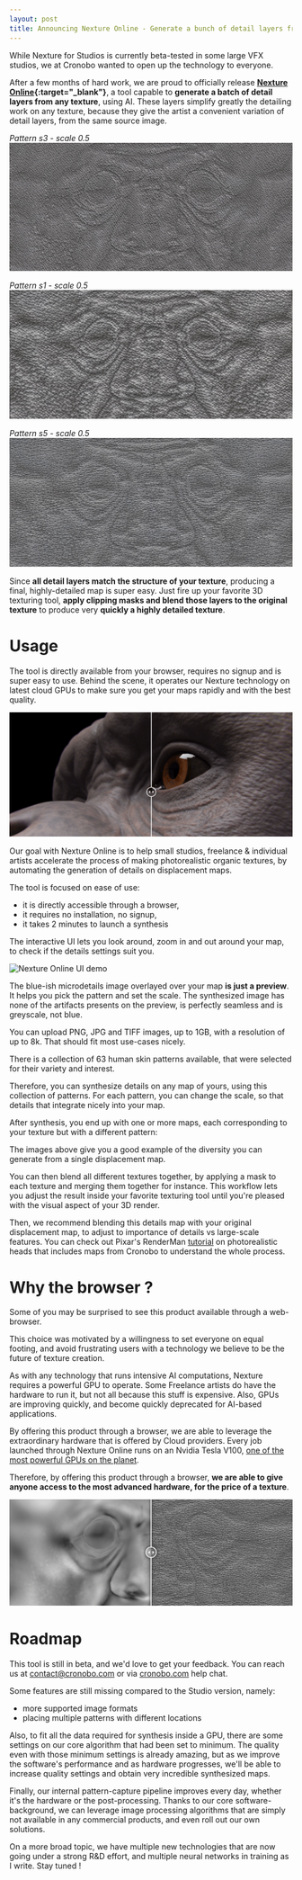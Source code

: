 ```yaml
---
layout: post
title: Announcing Nexture Online - Generate a bunch of detail layers from a single texture, straight from your browser
---
```


While Nexture for Studios is currently beta-tested in some large VFX studios, we at Cronobo wanted to open up the technology to everyone.

After a few months of hard work, we are proud to officially release **[Nexture Online](https://cronobo.com/nexture-cloud){:target="_blank"}**, a tool capable to **generate a batch of detail layers from any texture**, using AI.
These layers simplify greatly the detailing work on any texture, because they give the artist a convenient variation of detail layers, from the same source image.

*Pattern s3 - scale 0.5*
![s3 0.5](/assets/parametric/nexture_preview_s3_0p5.jpg)

*Pattern s1 - scale 0.5*
![s1 0.5](/assets/parametric/nexture_preview_s1_0p5.jpg)

*Pattern s5 - scale 0.5*
![s5 0.5](/assets/parametric/nexture_preview_s6_0p5.jpg)

Since **all detail layers match the structure of your texture**, producing a final, highly-detailed map is super easy.
Just fire up your favorite 3D texturing tool, **apply clipping masks and blend those layers to the original texture** to produce very **quickly a highly detailed texture**.

# Usage

The tool is directly available from your browser, requires no signup and is super easy to use.
Behind the scene, it operates our Nexture technology on latest cloud GPUs to make sure you get your maps rapidly and with the best quality.

![Monkey gif](/assets/monkey.gif)

Our goal with Nexture Online is to help small studios, freelance & individual artists accelerate the process of making photorealistic organic textures, by automating the generation of details on displacement maps.


The tool is focused on ease of use:

- it is directly accessible through a browser,
- it requires no installation, no signup,
- it takes 2 minutes to launch a synthesis

The interactive UI lets you look around, zoom in and out around your map, to check if the details settings suit you.

![Nexture Online UI demo](/assets/ui_nexture_online.gif)

The blue-ish microdetails image overlayed over your map **is just a preview**.
It helps you pick the pattern and set the scale.
The synthesized image has none of the artifacts presents on the preview, is perfectly seamless and is greyscale, not blue.

You can upload PNG, JPG and TIFF images, up to 1GB, with a resolution of up to 8k. That should fit most use-cases nicely.

There is a collection of 63 human skin patterns available, that were selected for their variety and interest.

Therefore, you can synthesize details on any map of yours, using this collection of patterns.
For each pattern, you can change the scale, so that details that integrate nicely into your map.

After synthesis, you end up with one or more maps, each corresponding to your texture but with a different pattern:



The images above give you a good example of the diversity you can generate from a single displacement map.

You can then blend all different textures together, by applying a mask to each texture and merging them together for instance.
This workflow lets you adjust the result inside your favorite texturing tool until you're pleased with the visual aspect of your 3D render.

Then, we recommend blending this details map with your original displacement map, to adjust to importance of details vs large-scale features. You can check out Pixar's RenderMan [tutorial](https://cronobo-staging.firebaseapp.com/nexture-cloud) on photorealistic heads that includes maps from Cronobo to understand the whole process.

# Why the browser ?

Some of you may be surprised to see this product available through a web-browser.

This choice was motivated by a willingness to set everyone on equal footing, and avoid frustrating users with a technology we believe to be the future of texture creation.

As with any technology that runs intensive AI computations, Nexture requires a powerful GPU to operate.
Some Freelance artists do have the hardware to run it, but not all because this stuff is expensive.
Also, GPUs are improving quickly, and become quickly deprecated for AI-based applications.

By offering this product through a browser, we are able to leverage the extraordinary hardware that is offered by Cloud providers.
Every job launched through Nexture Online runs on an Nvidia Tesla V100, [one of the most powerful GPUs on the planet](https://www.nvidia.com/en-us/data-center/tesla-v100/).

Therefore, by offering this product through a browser, **we are able to give anyone access to the most advanced hardware, for the price of a texture**.

![Nexture Online applied onto a skin displacement map](/assets/synthesis_nexture_online.gif)

# Roadmap

This tool is still in beta, and we'd love to get your feedback. You can reach us at [contact@cronobo.com](mailto:contact@cronobo.com) or via [cronobo.com](https://cronobo) help chat.

Some features are still missing compared to the Studio version, namely:

- more supported image formats
- placing multiple patterns with different locations

Also, to fit all the data required for synthesis inside a GPU, there are some settings on our core algorithm that had been set to minimum. The quality even with those minimum settings is already amazing, but as we improve the software's performance and as hardware progresses, we'll be able to increase quality settings and obtain very incredible synthesized maps.

Finally, our internal pattern-capture pipeline improves every day, whether it's the hardware or the post-processing.
Thanks to our core software-background, we can leverage image processing algorithms that are simply not available in any commercial products, and even roll out our own solutions.

On a more broad topic, we have multiple new technologies that are now going under a strong R&D effort, and multiple neural networks in training as I write. Stay tuned !
